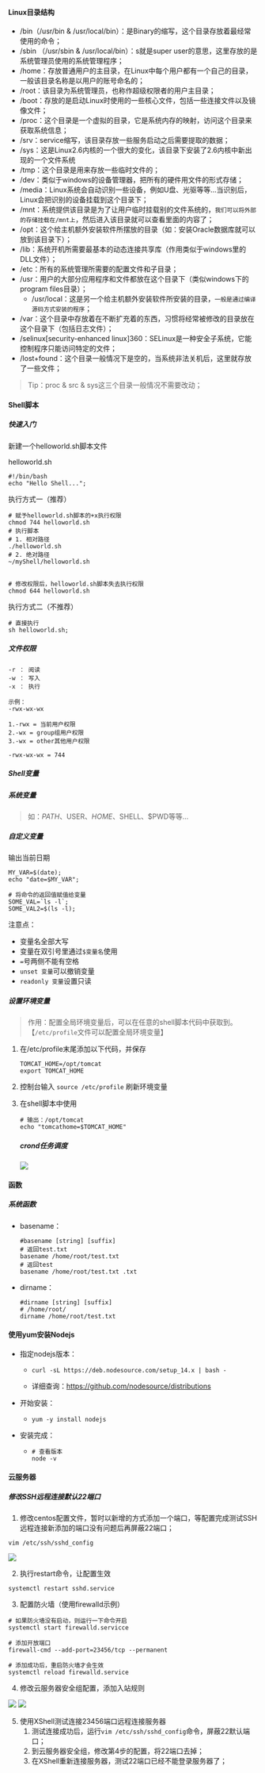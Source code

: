 #### Linux目录结构

* /bin（/usr/bin & /usr/local/bin）：是Binary的缩写，这个目录存放着最经常使用的命令；
* /sbin （/usr/sbin & /usr/local/bin）：s就是super user的意思，这里存放的是系统管理员使用的系统管理程序；
* /home：存放普通用户的主目录，在Linux中每个用户都有一个自己的目录，一般该目录名称是以用户的账号命名的；
* /root：该目录为系统管理员，也称作超级权限者的用户主目录；
* /boot：存放的是启动Linux时使用的一些核心文件，包括一些连接文件以及镜像文件；
* /proc：这个目录是一个虚拟的目录，它是系统内存的映射，访问这个目录来获取系统信息；
* /srv：service缩写，该目录存放一些服务启动之后需要提取的数据；
* /sys：这是Linux2.6内核的一个很大的变化，该目录下安装了2.6内核中新出现的一个文件系统
* /tmp：这个目录是用来存放一些临时文件的；
* /dev：类似于windows的设备管理器，把所有的硬件用文件的形式存储；
* /media：Linux系统会自动识别一些设备，例如U盘、光驱等等...当识别后，Linux会把识别的设备挂载到这个目录下；
* /mnt：系统提供该目录是为了让用户临时挂载别的文件系统的，`我们可以将外部的存储挂载在/mnt上`，然后进入该目录就可以查看里面的内容了；
* /opt：这个给主机额外安装软件所摆放的目录（如：安装Oracle数据库就可以放到该目录下）；
* /lib：系统开机所需要最基本的动态连接共享库（作用类似于windows里的DLL文件）；
* /etc：所有的系统管理所需要的配置文件和子目录；
* /usr：用户的大部分应用程序和文件都放在这个目录下（类似windows下的program files目录）；
  * /usr/local：这是另一个给主机额外安装软件所安装的目录，`一般是通过编译源码方式安装的程序`；
* /var：这个目录中存放着在不断扩充着的东西，习惯将经常被修改的目录放在这个目录下（包括日志文件）；
* /selinux[security-enhanced linux]360：SELinux是一种安全子系统，它能控制程序只能访问特定的文件；
* /lost+found：这个目录一般情况下是空的，当系统非法关机后，这里就存放了一些文件；

> Tip：proc & src & sys这三个目录一般情况不需要改动；

#### Shell脚本

##### 快速入门

新建一个helloworld.sh脚本文件

helloworld.sh

```shell
#!/bin/bash
echo "Hello Shell...";
```

执行方式一（推荐）

```
# 赋予helloworld.sh脚本的+x执行权限
chmod 744 helloworld.sh
# 执行脚本
# 1. 相对路径
./helloworld.sh
# 2. 绝对路径
~/myShell/helloworld.sh


# 修改权限后，helloworld.sh脚本失去执行权限
chmod 644 helloworld.sh
```



执行方式二（不推荐）

```
# 直接执行
sh helloworld.sh;
```

##### 文件权限

```
-r ： 阅读
-w ： 写入
-x ： 执行

示例：
-rwx-wx-wx

1.-rwx = 当前用户权限
2.-wx = group组用户权限
3.-wx = other其他用户权限

-rwx-wx-wx = 744
```



##### Shell变量

##### 系统变量

> 如：$PATH、$USER、$HOME、$SHELL、$PWD等等...

##### 自定义变量

输出当前日期

```shell
MY_VAR=$(date);
echo "date=$MY_VAR";

# 将命令的返回值赋值给变量
SOME_VAL=`ls -l`;
SOME_VAL2=$(ls -l);
```

注意点：

* 变量名全部大写
* 变量在双引号里通过`$变量名`使用
* `=`号两侧不能有空格
* `unset 变量`可以撤销变量
* `readonly 变量`设置只读



##### 设置环境变量

> 作用：配置全局环境变量后，可以在任意的shell脚本代码中获取到。【`/etc/profile`文件可以配置全局环境变量】



1. 在/etc/profile末尾添加以下代码，并保存

   ```shell
   TOMCAT_HOME=/opt/tomcat
   export TOMCAT_HOME
   ```

2. 控制台输入 `source /etc/profile` 刷新环境变量

3. 在shell脚本中使用

   ```shell
   # 输出：/opt/tomcat
   echo "tomcathome=$TOMCAT_HOME"
   ```

   
   
   ##### crond任务调度
   
   <img src="./imgs/crond.png"/>

#### 函数

##### 系统函数

* basename：

  ```shell
  #basename [string] [suffix]
  # 返回test.txt
  basename /home/root/test.txt
  # 返回test
  basename /home/root/test.txt .txt
  ```

  

* dirname：

  ```shell
  #dirname [string] [suffix]
  # /home/root/
  dirname /home/root/test.txt
  ```

  

#### 使用yum安装Nodejs



* 指定nodejs版本：	

  * ```
    curl -sL https://deb.nodesource.com/setup_14.x | bash -
    ```

  * 详细查询：https://github.com/nodesource/distributions

* 开始安装：

  * ```
    yum -y install nodejs
    ```

* 安装完成：

  * ```
    # 查看版本
    node -v
    ```

  

  

#### 云服务器

##### 修改SSH远程连接默认22端口

1. 修改centos配置文件，暂时以新增的方式添加一个端口，等配置完成测试SSH远程连接新添加的端口没有问题后再屏蔽22端口；

```
vim /etc/ssh/sshd_config
```

<img src=".\imgs\config.png"/>



2. 执行restart命令，让配置生效

```
systemctl restart sshd.service
```



3. 配置防火墙（使用firewalld示例）

```
# 如果防火墙没有启动，则运行一下命令开启
systemctl start firewalld.servicce

# 添加开放端口
firewall-cmd --add-port=23456/tcp --permanent

# 添加成功后，重启防火墙才会生效
systemctl reload firewalld.service
```



4. 修改云服务器安全组配置，添加入站规则

<img src=".\imgs\security_config.png"/>



<img src=".\imgs\security_config2.png"/>



5. 使用XShell测试连接23456端口远程连接服务器
   1. 测试连接成功后，运行`vim /etc/ssh/sshd_config`命令，屏蔽22默认端口；
   2. 到云服务器安全组，修改第4步的配置，将22端口去掉；
   3. 在XShell重新连接服务器，测试22端口已经不能登录服务器了；
